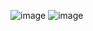 ![image](https://user-images.githubusercontent.com/87910187/164569694-8ffa8c8e-b6e6-4792-bc15-a24ebeb5896b.png)
![image](https://user-images.githubusercontent.com/87910187/164569752-c06dbbfe-d554-48e2-96af-b084d7cd2d12.png)
